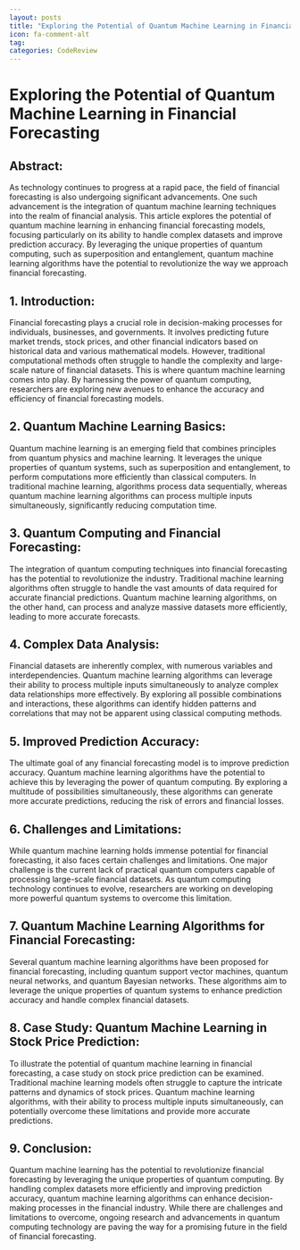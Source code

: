 ```yaml
---
layout: posts
title: "Exploring the Potential of Quantum Machine Learning in Financial Forecasting"
icon: fa-comment-alt
tag:      
categories: CodeReview
---
```



# Exploring the Potential of Quantum Machine Learning in Financial Forecasting

## Abstract:
As technology continues to progress at a rapid pace, the field of financial forecasting is also undergoing significant advancements. One such advancement is the integration of quantum machine learning techniques into the realm of financial analysis. This article explores the potential of quantum machine learning in enhancing financial forecasting models, focusing particularly on its ability to handle complex datasets and improve prediction accuracy. By leveraging the unique properties of quantum computing, such as superposition and entanglement, quantum machine learning algorithms have the potential to revolutionize the way we approach financial forecasting.

## 1. Introduction:
Financial forecasting plays a crucial role in decision-making processes for individuals, businesses, and governments. It involves predicting future market trends, stock prices, and other financial indicators based on historical data and various mathematical models. However, traditional computational methods often struggle to handle the complexity and large-scale nature of financial datasets. This is where quantum machine learning comes into play. By harnessing the power of quantum computing, researchers are exploring new avenues to enhance the accuracy and efficiency of financial forecasting models.

## 2. Quantum Machine Learning Basics:
Quantum machine learning is an emerging field that combines principles from quantum physics and machine learning. It leverages the unique properties of quantum systems, such as superposition and entanglement, to perform computations more efficiently than classical computers. In traditional machine learning, algorithms process data sequentially, whereas quantum machine learning algorithms can process multiple inputs simultaneously, significantly reducing computation time.

## 3. Quantum Computing and Financial Forecasting:
The integration of quantum computing techniques into financial forecasting has the potential to revolutionize the industry. Traditional machine learning algorithms often struggle to handle the vast amounts of data required for accurate financial predictions. Quantum machine learning algorithms, on the other hand, can process and analyze massive datasets more efficiently, leading to more accurate forecasts.

## 4. Complex Data Analysis:
Financial datasets are inherently complex, with numerous variables and interdependencies. Quantum machine learning algorithms can leverage their ability to process multiple inputs simultaneously to analyze complex data relationships more effectively. By exploring all possible combinations and interactions, these algorithms can identify hidden patterns and correlations that may not be apparent using classical computing methods.

## 5. Improved Prediction Accuracy:
The ultimate goal of any financial forecasting model is to improve prediction accuracy. Quantum machine learning algorithms have the potential to achieve this by leveraging the power of quantum computing. By exploring a multitude of possibilities simultaneously, these algorithms can generate more accurate predictions, reducing the risk of errors and financial losses.

## 6. Challenges and Limitations:
While quantum machine learning holds immense potential for financial forecasting, it also faces certain challenges and limitations. One major challenge is the current lack of practical quantum computers capable of processing large-scale financial datasets. As quantum computing technology continues to evolve, researchers are working on developing more powerful quantum systems to overcome this limitation.

## 7. Quantum Machine Learning Algorithms for Financial Forecasting:
Several quantum machine learning algorithms have been proposed for financial forecasting, including quantum support vector machines, quantum neural networks, and quantum Bayesian networks. These algorithms aim to leverage the unique properties of quantum systems to enhance prediction accuracy and handle complex financial datasets.

## 8. Case Study: Quantum Machine Learning in Stock Price Prediction:
To illustrate the potential of quantum machine learning in financial forecasting, a case study on stock price prediction can be examined. Traditional machine learning models often struggle to capture the intricate patterns and dynamics of stock prices. Quantum machine learning algorithms, with their ability to process multiple inputs simultaneously, can potentially overcome these limitations and provide more accurate predictions.

## 9. Conclusion:
Quantum machine learning has the potential to revolutionize financial forecasting by leveraging the unique properties of quantum computing. By handling complex datasets more efficiently and improving prediction accuracy, quantum machine learning algorithms can enhance decision-making processes in the financial industry. While there are challenges and limitations to overcome, ongoing research and advancements in quantum computing technology are paving the way for a promising future in the field of financial forecasting.